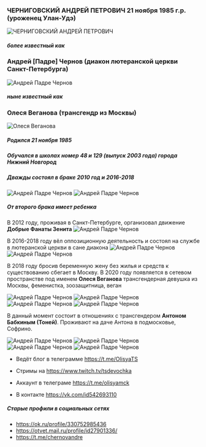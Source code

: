 ### ЧЕРНИГОВСКИЙ АНДРЕЙ ПЕТРОВИЧ 21 ноября 1985 г.р. (уроженец Улан-Удэ)
![ЧЕРНИГОВСКИЙ АНДРЕЙ ПЕТРОВИЧ](https://sun9-2.userapi.com/ufzZmUmeui5oLmH9aa56HYWCBXELYiyMTZc2Gg/bWVwcq1C2r4.jpg)
##### более известный как
### Андрей [Падре] Чернов (диакон лютеранской церкви Санкт-Петербурга)
![Андрей Падре Чернов](https://sun9-66.userapi.com/2FGiiM-K6Jo7c0f9AnZKyKiw3J99ZIU3Dz9cjw/XoFl5dHLSv8.jpg)
##### ныне известный как
### Олеся Веганова (трансгендр из Москвы)
![Олеся Веганова](https://sun9-54.userapi.com/Um1yN7oZQHAuuShSuMI-bukfVEIc--3B-yLZ8g/nZOnPoztTOE.jpg)

##### Родился 21 ноября 1985 
##### Обучался в школах номер 48 и 129 (выпуск 2003 года) города Нижний Новгород
##### Дважды состоял в браке 2010 год и 2016-2018
![Андрей Падре Чернов](https://i.mycdn.me/i?r=AyH4iRPQ2q0otWIFepML2LxRyUL1hj4VRKygCFoj3dVLmw)
![Андрей Падре Чернов](https://sun9-55.userapi.com/fTw6t-vsXbWvgBlc_hpNaEV8UC-ajBjj6LxzwA/dZ-0TvguR64.jpg)
##### От второго брака имеет ребенка

 В 2012 году, проживая в Санкт-Петербурге, организовал движение **Добрые Фанаты Зенита**
![Андрей Падре Чернов](https://sun9-25.userapi.com/XmhqcNVKJrbkilbFCKHbxsKBASlJ9_RkizKSIA/5Jy94Wrkq9A.jpg)

В 2016-2018 году вёл оппозиционную деятельность и состоял на службе в лютеранской церкви в сане диакона
![Андрей Падре Чернов](https://sun9-28.userapi.com/TTOGzg4wv5wZzK1GWIgmeXAMUZJjmSh8xKLl6A/dU455S2l1vA.jpg)
![Андрей Падре Чернов](https://sun9-52.userapi.com/52wYMUhaHs7k0zXnVBepbB2tDD8E9BKQlBjLrw/xY2xl16QY4E.jpg)

В 2018 году бросив беременную жену без жилья и средств к существованию сбегает в Москву. В 2020 году появляется в сетевом пространстве под именем **Олеся Веганова** трансгендерная девушка из Москвы, феменистка, зоозащитница, веган

![Андрей Падре Чернов](https://sun9-40.userapi.com/6f3CelYU8Mf41ImhQ6PJezJOmhsjmHJUssL5cg/C5cnWskiJro.jpg)
![Андрей Падре Чернов](https://sun9-56.userapi.com/y9qpVACfAFaQOUDuHqXrHswlWekO7ul-nqvhnw/nceM4X4PJhw.jpg)
![Андрей Падре Чернов](https://sun9-8.userapi.com/PLnyxgr-A2UZQCQTUs3M5m0DbcomPry4oFVLzQ/DI_ybZCO-L0.jpg)
![Андрей Падре Чернов](https://sun9-73.userapi.com/ANcVPwK8i0Z4aj00eL-McTXl1U87IB95vXq90w/KIJHiWZ1ZrM.jpg)

В данный момент состоит в отношениях с трансгендером **Антоном Бабкиным (Тоней)**. Проживают на даче Антона в подмосковье, Софрино.

![Андрей Падре Чернов](https://sun9-11.userapi.com/gyCK_5V8PYn-xUjXzXWW8OuAMMZT4uGw7Ohvxw/f4Z5KAIazDA.jpg)
![Андрей Падре Чернов](https://sun9-48.userapi.com/eE-mJp0u6TT9C9NNT5wL5nlKXq3R39mYfmXJmA/xAWRUnrfFBU.jpg)
![Андрей Падре Чернов](https://sun9-15.userapi.com/uq65MKxVwAtSQid7_RsOUOTDc1yvMIrrjSa2Ng/NQotEMDQqoU.jpg)
![Андрей Падре Чернов](https://sun9-26.userapi.com/5dGlX0Cosyg0KyEzRPbOa2Q7kUhop0rsxSSgqg/SFqt-B-7a6s.jpg)

- Ведёт блог в телеграмме https://t.me/OlisyaTS
- Стримы на https://www.twitch.tv/tsdevochka

- Аккаунт в телеграме https://t.me/olisyamck
- В контакте https://vk.com/id542693110

##### Старые профили в социальных сетях
- https://ok.ru/profile/330752985436
- https://otvet.mail.ru/profile/id27901336/
- https://t.me/сhernovandre 

